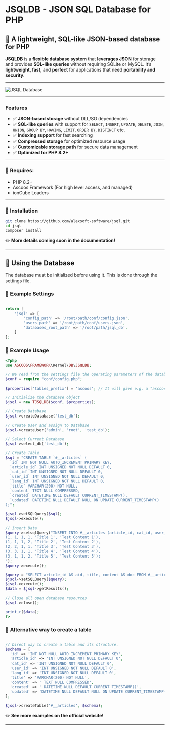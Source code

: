 # **JSQLDB - JSON SQL Database for PHP**

## 📌 **A lightweight, SQL-like JSON-based database for PHP**  

**JSQLDB** is a **flexible database system** that **leverages JSON** for storage and provides **SQL-like queries** without requiring SQLite or MySQL. It’s **lightweight, fast**, and **perfect** for applications that need **portability and security**.

---

![JSQL Database](https://s.ascoos.com/images/jsql/jsqldb.jpg)

---

### **Features**
- ✅ **JSON-based storage** without DLL/SO dependencies  
- ✅ **SQL-like queries** with support for `SELECT`, `INSERT`, `UPDATE`, `DELETE`, `JOIN`, `UNION`, `GROUP BY`, `HAVING`, `LIMIT`, `ORDER BY`, `DISTINCT` etc.
- ✅ **Indexing support** for fast searching  
- ✅ **Compressed storage** for optimized resource usage  
- ✅ **Customizable storage path** for secure data management  
- ✅ **Optimized for PHP 8.2+**  

---

### 🧩 Requires:
- PHP 8.2+
- Ascoos Framework (For high level access, and managed)
- ionCube Loaders

---

### **📌 Installation**

```bash
git clone https://github.com/alexsoft-software/jsql.git
cd jsql
composer install
```

✏️ **More details coming soon in the documentation!**

---

## 📌 **Using the Database**

The database must be initialized before using it. This is done through the settings file.


### **📌 Example Settings**
```php

return [
    'jsql' => [
        'config_path' => '/root/path/conf/config.json', 
        'users_path' => '/root/path/conf/users.json',
        'databases_root_path' => '/root/path/jsql_db',      
    ]
];
```

### **📌 Example Usage**

```php
<?php
use ASCOOS\FRAMEWORK\Kernel\DB\JSQLDB;

// We read from the settings file the operating parameters of the database.
$conf = require "conf/config.php";

$properties['tables_prefix'] = 'ascoos'; // It will give e.g. a "ascoos_articles' table.

// Initialize the database object
$jsql = new TJSQLDB($conf, $properties);

// Create Database
$jsql->createDatabase('test_db');

// Create User and assign to Database
$jsql->createUser('admin', 'root', 'test_db');

// Select Current Database
$jsql->select_db('test_db');

// Create Table
$sql = "CREATE TABLE `#__articles` (
  `id` INT NOT NULL AUTO_INCREMENT PRIMARY KEY,
  `article_id` INT UNSIGNED NOT NULL DEFAULT 0,
  `cat_id` INT UNSIGNED NOT NULL DEFAULT 0,
  `user_id` INT UNSIGNED NOT NULL DEFAULT 0,
  `lang_id` INT UNSIGNED NOT NULL DEFAULT 0,
  `title` VARCHAR(200) NOT NULL,
  `content` TEXT NULL COMPRESSED,
  `created` DATETIME NULL DEFAULT CURRENT_TIMESTAMP(),
  `updated` DATETIME NULL DEFAULT NULL ON UPDATE CURRENT_TIMESTAMP()
);";

$jsql->setSQLQuery($sql);
$jsql->execute();

// Insert Data
$query->setsqlQuery("INSERT INTO #__articles (article_id, cat_id, user_id, lang_id, title, content) VALUES 
(1, 1, 1, 1, 'Title 1', 'Test Content 1'),
(1, 1, 1, 2, 'Title 2', 'Test Content 2'),
(2, 2, 1, 1, 'Title 3', 'Test Content 3'),
(3, 3, 1, 1, 'Title 4', 'Test Content 4'),
(3, 1, 1, 2, 'Title 5', 'Test Content 5');
");
$query->execute();

$query = "SELECT article_id AS aid, title, content AS doc FROM #__articles WHERE user_id = ".$my->id." AND lang_id = 1 ORDER BY created DESC LIMIT 10";
$jsql->setSQLQuery($query);
$jsql->execute();
$data = $jsql->getResults();

// Close all open database resources
$jsql->close();

print_r($data);
?>
```

### 📌  **Alternative way to create a table**

```php

// Direct way to create a table and its structure.
$schema = [
  'id' => 'INT NOT NULL AUTO_INCREMENT PRIMARY KEY',
  'article_id' => 'INT UNSIGNED NOT NULL DEFAULT 0',
  'cat_id' => 'INT UNSIGNED NOT NULL DEFAULT 0',
  'user_id' => 'INT UNSIGNED NOT NULL DEFAULT 0',
  'lang_id' => 'INT UNSIGNED NOT NULL DEFAULT 0',
  'title' => 'VARCHAR(200) NOT NULL',
  'content' => ' TEXT NULL COMPRESSED',
  'created' => ' DATETIME NULL DEFAULT CURRENT_TIMESTAMP()',
  'updated' => 'DATETIME NULL DEFAULT NULL ON UPDATE CURRENT_TIMESTAMP()'
];

$jsql->createTable('#__articles', $schema);

```

✏️ **See more examples on the official website!**  

---

